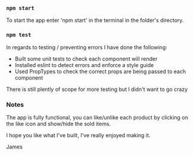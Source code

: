 ### `npm start`

To start the app enter 'npm start' in the terminal in the folder's directory.

### `npm test`

In regards to testing / preventing errors I have done the following:
  - Built some unit tests to check each component will render
  - Installed eslint to detect errors and enforce a style guide
  - Used PropTypes to check the correct props are being passed to each component

There is still plently of scope for more testing but I didn't want to go crazy

### Notes

The app is fully functional, you can like/unlike each product by clicking on the like icon and show/hide the sold items.

I hope you like what I've built, I've really enjoyed making it.

James
